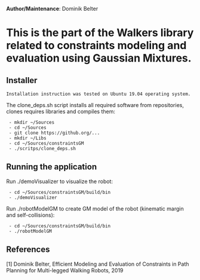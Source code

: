 **Author/Maintenance**:
Dominik Belter

# This is the part of the Walkers library related to constraints modeling and evaluation using Gaussian Mixtures.

## Installer
    Installation instruction was tested on Ubuntu 19.04 operating system.

The clone_deps.sh script installs all required software from repositories, clones requires libraries and compiles them:

     - mkdir ~/Sources
     - cd ~/Sources
     - git clone https://github.org/...
     - mkdir ~/Libs
     - cd ~/Sources/constraintsGM
     - ./scritps/clone_deps.sh
     
## Running the application

Run ./demoVisualizer to visualize the robot:

     - cd ~/Sources/constraintsGM/build/bin     
     - ./demoVisualizer

Run ./robotModelGM to create GM model of the robot (kinematic margin and self-collisions):

     - cd ~/Sources/constraintsGM/build/bin
     - ./robotModelGM

## References
[1] Dominik Belter, Efficient Modeling and Evaluation of Constraints in Path Planning for Multi-legged Walking Robots, 2019
